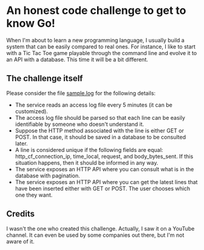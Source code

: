 # An honest code challenge to get to know Go!

When I'm about to learn a new programming language, I usually build a system that can be easily compared to real ones. For instance, I like to start with a Tic Tac Toe game playable through the command line and evolve it to an API with a database. This time it will be a bit different.

## The challenge itself

Please consider the file [sample.log](./sample.log) for the following details:

- The service reads an access log file every 5 minutes (it can be customized).
- The access log file should be parsed so that each line can be easily identifiable by someone who doesn't understand it.
- Suppose the HTTP method associated with the line is either GET or POST. In that case, it should be saved in a database to be consulted later.
- A line is considered unique if the following fields are equal: http_cf_connection_ip, time_local, request, and body_bytes_sent. If this situation happens, then it should be informed in any way.
- The service exposes an HTTP API where you can consult what is in the database with pagination.
- The service exposes an HTTP API where you can get the latest lines that have been inserted either with GET or POST. The user chooses which one they want.

## Credits

I wasn't the one who created this challenge. Actually, I saw it on a YouTube channel. It can even be used by some companies out there, but I'm not aware of it.
